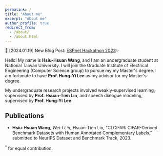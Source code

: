 ```yaml
---
permalink: /
title: "About me"
excerpt: "About me"
author_profile: true
redirect_from: 
  - /about/
  - /about.html
---
```


🚀 [2024.01.19] New Blog Post: [ESPnet Hackathon 2023](/posts/2024/01/blog-post-1/)✨

Hello! My name is **Hsiu-Hsuan Wang**, and I am an undergraduate student at National Taiwan University. I will join the Graduate Institute of Electrical Engineering (Computer Science group) to pursue my  my Master's degree. I am fortunate to have **Prof. Hung-Yi Lee** as my advisor for my Master's degree.

My undergraduate research projects involved weakly-supervised learning, supervised by **Prof. Hsuan-Tien Lin**, and speech dialogue modeling, supervised by **Prof. Hung-Yi Lee**.

Publications
---
- **Hsiu-Hsuan Wang**<sup>*</sup>, Wei-I Lin<sup>*</sup>, Hsuan-Tien Lin, "CLCIFAR: CIFAR-Derived Benchmark Datasets with Human Annotated Complementary Labels," submitted to NeurIPS Dataset and Benchmark Track, 2023.

<sup>*</sup> for equal contribution.